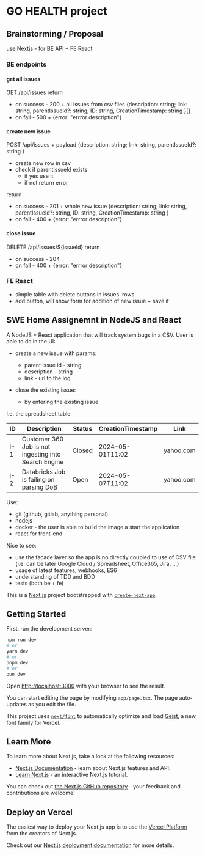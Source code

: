# GO HEALTH project

## Brainstorming / Proposal
use Nextjs - for BE API + FE React

### BE endpoints
#### get all issues
GET /api/issues
return 
- on success - 200 + all issues from csv files {description: string; link: string, parentIssueId?: string, ID: string, CreationTimestamp: string }[]
- on fail - 500 + {error: "errror description"}

#### create new issue
POST /api/issues + payload {description: string; link: string, parentIssueId?: string }
- create new row in csv
- check if parentIssueId exists
  - if yes use it
  - if not return error

return
- on success - 201 + whole new issue {description: string; link: string, parentIssueId?: string, ID: string, CreationTimestamp: string }
- on fail - 400 + {error: "errror description"}

#### close issue
DELETE /api/issues/${issueId}
return
- on success - 204
- on fail - 400 + {error: "errror description"}

### FE React
* simple table with delete buttons in issues' rows
* add button, will show form for addition of new issue + save it


## SWE Home Assignemnt in NodeJS and React
A NodeJS + React application that will track system bugs in a CSV. User is able to do in the UI:
* create a new issue with params:
  * parent issue id - string
  * description - string
  * link - url to the log

* close the existing issue:
  * by entering the existing issue

I.e. the spreadsheet table

|ID   | Description | Status | CreationTimestamp | Link |
|-----|-------------|--------|-------------------|------|
| I-1 | Customer 360 Job is not ingesting into Search Engine | Closed | 2024-05-01T11:02 | yahoo.com |
| I-2 | Databricks Job is failing on parsing DoB | Open |2024-05-07T11:02 | yahoo.com

Use:
* git (github, gitlab, anything personal)
* nodejs
* docker - the user is able to build the image a start the application
* react for front-end

Nice to see:
* use the facade layer so the app is no directly coupled to use of CSV file (i.e. can be later Google Cloud / Spreadsheet, Office365, Jira, ...)
* usage of latest features, webhooks, ES6
* understanding of TDD and BDD
* tests (both be + fe)

This is a [Next.js](https://nextjs.org) project bootstrapped with [`create-next-app`](https://nextjs.org/docs/app/api-reference/cli/create-next-app).

## Getting Started

First, run the development server:

```bash
npm run dev
# or
yarn dev
# or
pnpm dev
# or
bun dev
```

Open [http://localhost:3000](http://localhost:3000) with your browser to see the result.

You can start editing the page by modifying `app/page.tsx`. The page auto-updates as you edit the file.

This project uses [`next/font`](https://nextjs.org/docs/app/building-your-application/optimizing/fonts) to automatically optimize and load [Geist](https://vercel.com/font), a new font family for Vercel.

## Learn More

To learn more about Next.js, take a look at the following resources:

- [Next.js Documentation](https://nextjs.org/docs) - learn about Next.js features and API.
- [Learn Next.js](https://nextjs.org/learn) - an interactive Next.js tutorial.

You can check out [the Next.js GitHub repository](https://github.com/vercel/next.js) - your feedback and contributions are welcome!

## Deploy on Vercel

The easiest way to deploy your Next.js app is to use the [Vercel Platform](https://vercel.com/new?utm_medium=default-template&filter=next.js&utm_source=create-next-app&utm_campaign=create-next-app-readme) from the creators of Next.js.

Check out our [Next.js deployment documentation](https://nextjs.org/docs/app/building-your-application/deploying) for more details.

